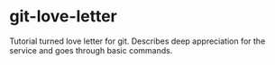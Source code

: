 # git-love-letter

Tutorial turned love letter for git. Describes deep appreciation for the service and goes through basic commands. 